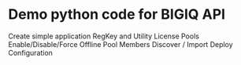# Demo python code for BIGIQ API 

Create simple application
RegKey and Utility License Pools
Enable/Disable/Force Offline Pool Members
Discover / Import
Deploy Configuration

